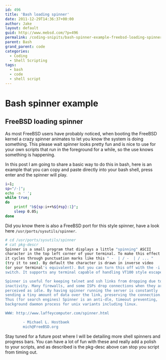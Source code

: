 ```yaml
---
id: 496
title: 'Bash loading spinner'
date: 2011-12-29T14:36:37+00:00
author: Jake
layout: default
guid: http://www.mebsd.com/?p=496
permalink: /coding-snipits/bash-spinner-example-freebsd-loading-spinner.html
parent: Bash
grand_parent: code
categories:
  - Coding
  - Shell Scripting
tags:
  - bash
  - code
  - shell script
---
```

# Bash spinner example
## FreeBSD loading spinner

As most FreeBSD users have probably noticed, when booting the FreeBSD kernel a crazy spinner animates to let you know the system is doing something. This please wait spinner looks pretty fun and is nice to use for your own scripts that run in the foreground for a while, so the use knows something is happening.

In this post I am going to share a basic way to do this in bash, here is an example that you can copy and paste directly into your bash shell, press enter and the spinner will play.

```sh
i=1; 
sp="/-|"; 
echo -n ' '; 
while true; 
do 
    printf "b${sp:i++%${#sp}:1}"; 
    sleep 0.05; 
done
```

Did you know there is also a FreeBSD port for this style spinner, have a look here `/usr/ports/sysutils/spinner`.

```sh
# cd /usr/ports/sysutils/spinner
# cat pkg-descr
Spinner is a small program that displays a little "spinning" ASCII
character in the top left corner of your terminal. To make this effect
it cycles through punctuation marks like this " -  | / -  | / ... "
(try it to see). By default the character is drawn in inverse video
(or your terminal's equivalent). But you can turn this off with the -i
switch. It supports any terminal capable of handling VT100 style escape codes.

Spinner is useful for keeping telnet and ssh links from dropping due to
inactivity. Many firewalls, and some ISPs drop connections when they are
perceived as idle. By having spinner running the server is constantly
sending a tiny amount of data over the link, preserving the connection.
Thus (for search engines) Spinner is an anti-dle, timeout preventing,
background daemon process for unix variants including linux.

WWW: http://www.laffeycomputer.com/spinner.html

        - Michael L. Hostbaek
        mich@FreeBSD.org
```

Stay tuned for a future post where I will be detailing more shell spinners and progress bars. You can have a lot of fun with these and really add a polish to your scripts, and as described is the pkg-desc above can stop you script from timing out.